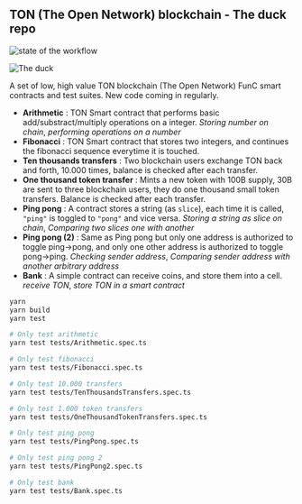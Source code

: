 ## TON (The Open Network) blockchain - The duck repo

![state of the workflow](https://github.com/fabcotech/ton-func-contracts/actions/workflows/main.yml/badge.svg)

![The duck](https://sl.combot.org/utyaduck/webp/6xf09f98b3.webp)

A set of low, high value TON blockchain (The Open Network) FunC smart contracts
and test suites. New code coming in regularly.

- **Arithmetic** : TON Smart contract that performs basic add/substract/multiply
  operations on a integer. _Storing number on chain_, _performing operations on
  a number_
- **Fibonacci** : TON Smart contract that stores two integers, and continues the
  fibonacci sequence everytime it is touched.
- **Ten thousands transfers** : Two blockchain users exchange TON back and
  forth, 10.000 times, balance is checked after each transfer.
- **One thousand token transfer** : Mints a new token with 100B supply, 30B are
  sent to three blockchain users, they do one thousand small token transfers.
  Balance is checked after each transfer.
- **Ping pong** : A contract stores a string (as `slice`), each time it is
  called, `"ping"` is toggled to `"pong"` and vice versa. _Storing a string as
  slice on chain_, _Comparing two slices one with another_
- **Ping pong (2)** : Same as Ping pong but only one address is authorized to
  toggle ping->pong, and only one other address is authorized to toggle
  pong->ping. _Checking sender address_, _Comparing sender address with another
  arbitrary address_
- **Bank** : A simple contract can receive coins, and store them into a cell.
  _receive TON_, _store TON in a smart contract_

```sh
yarn
yarn build
yarn test

# Only test arithmetic
yarn test tests/Arithmetic.spec.ts

# Only test fibonacci
yarn test tests/Fibonacci.spec.ts

# Only test 10.000 transfers
yarn test tests/TenThousandsTransfers.spec.ts

# Only test 1.000 token transfers
yarn test tests/OneThousandTokenTransfers.spec.ts

# Only test ping pong
yarn test tests/PingPong.spec.ts

# Only test ping pong 2
yarn test tests/PingPong2.spec.ts

# Only test bank
yarn test tests/Bank.spec.ts
```
